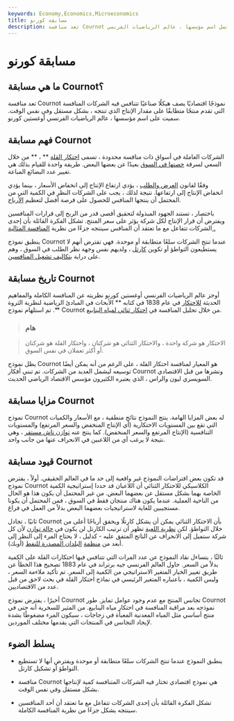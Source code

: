 ```yaml
---
keywords: Economy,Economics,Microeconomics
title: مسابقة كورنو
description: تعد منافسة Cournot نموذجًا اقتصاديًا تختار فيه الشركات المتنافسة كمية لإنتاجها بشكل مستقل وفي نفس الوقت ، تحمل اسم مؤسسها ، عالم الرياضيات الفرنسي Augustin Cournot.
---
```


# مسابقة كورنو
## ما هي مسابقة Cournot؟

تعد منافسة Cournot نموذجًا اقتصاديًا يصف هيكلًا صناعيًا تتنافس فيه الشركات المنافسة التي تقدم منتجًا متطابقًا على مقدار الإنتاج الذي تنتجه ، بشكل مستقل وفي نفس الوقت. سميت على اسم مؤسسها ، عالم الرياضيات الفرنسي أوغستين كورنو.

## فهم مسابقة Cournot

الشركات العاملة في أسواق ذات منافسة محدودة ، تسمى [احتكار القلة](/oligopoly) ** ، ** من خلال السعي لسرقة [حصتها في السوق](/marketshare) بعيدًا عن بعضها البعض. طريقة واحدة للقيام بذلك هي تغيير عدد البضائع المباعة.

وفقًا لقانون [العرض والطلب](/law-of-supply-demand) ، يؤدي ارتفاع الإنتاج إلى انخفاض الأسعار ، بينما يؤدي انخفاض الإنتاج إلى ارتفاعها. نتيجة لذلك ، يجب على الشركات النظر في الكمية التي من المحتمل أن ينتجها المنافس للحصول على فرصة أفضل لتعظيم [الأرباح](/profit).

باختصار ، تستند الجهود المبذولة لتحقيق أقصى قدر من الربح إلى قرارات المنافسين ويفترض أن قرار الإنتاج لكل شركة يؤثر على سعر المنتج. تشكل الفكرة القائلة بأن إحدى الشركات تتفاعل مع ما تعتقد أن المنافس سينتجه جزءًا من نظرية [المنافسة المثالية .](/perfectcompetition)

ينطبق نموذج Cournot عندما تنتج الشركات سلعًا متطابقة أو موحدة. فهي تفترض أنهم لا يستطيعون التواطؤ أو تكوين [كارتل](/cartel) ، ولديهم نفس وجهة نظر الطلب في السوق ، وهم على دراية [بتكاليف تشغيل المنافسين](/operating-cost).

## تاريخ مسابقة Cournot

أوجز عالم الرياضيات الفرنسي أوغستين كورنو نظريته عن المنافسة الكاملة والمفاهيم الحديثة [للاحتكار](/monopoly) في عام 1838 في كتابه ** الأبحاث في المبادئ الرياضية لنظرية الثروة **. تم استلهام نموذج Cournot من خلال تحليل المنافسة في [احتكار ثنائي لمياه الينابيع](/duopoly).

> ### هام

> الاحتكار هو شركة واحدة ، والاحتكار الثنائي هو شركتان ، واحتكار القلة هو شركتان أو أكثر تعملان في نفس السوق.

>

يظل نموذج Cournot هو المعيار لمنافسة احتكار القلة ، على الرغم من أنه يمكن أيضًا توسيعه ليشمل العديد من الشركات. تم تبني أفكار Cournot ونشرها من قبل الاقتصادي السويسري ليون والراس ، الذي يعتبره الكثيرون مؤسس الاقتصاد الرياضي الحديث.

## مزايا مسابقة Cournot

نموذج Cournot له بعض المزايا الهامة. ينتج النموذج نتائج منطقية ، مع الأسعار والكميات التي تقع بين المستويات الاحتكارية (أي الإنتاج المنخفض والسعر المرتفع) والمستويات التنافسية (الإنتاج المرتفع والسعر المنخفض). كما ينتج عنه [توازن ناش مستقر](/nash-equilibrium) ، وهي نتيجة لا يرغب أي من اللاعبين في الانحراف عنها من جانب واحد.

## قيود مسابقة Cournot

قد تكون بعض افتراضات النموذج غير واقعية إلى حد ما في العالم الحقيقي. أولاً ، يفترض نموذج Cournot الكلاسيكي للاحتكار الثنائي أن اللاعبان قد حددا إستراتيجية الكمية الخاصة بهما بشكل مستقل عن بعضهما البعض. من غير المحتمل أن يكون هذا هو الحال من الناحية العملية. عندما يكون هناك منتجان فقط في السوق ، فمن المحتمل أن يكونا مستجيبين للغاية لاستراتيجيات بعضهما البعض بدلاً من العمل في فراغ.

ثانيًا ، تجادل Cournot بأن الاحتكار الثنائي يمكن أن يشكل كارتلًا ويحقق أرباحًا أعلى من خلال التواطؤ. لكن [نظرية اللعبة](/gametheory) تظهر أن ترتيب الكارتل لن يكون في [حالة توازن](/equilibrium) لأن كل شركة ستميل إلى الانحراف عن الناتج المتفق عليه - كدليل ، لا يحتاج المرء إلى النظر إلى أبعد من [منظمة](/opec) [البلدان المصدرة للنفط](/opec) (أوبك).

ثالثًا ، يتساءل نقاد النموذج عن عدد المرات التي تتنافس فيها احتكارات القلة على الكمية بدلاً من السعر. حاول العالم الفرنسي جيه برتراند في عام 1883 تصحيح هذا الخطأ عن طريق تغيير الخيار المتغير الاستراتيجي من الكمية إلى السعر. تم تأكيد ملاءمة السعر ، وليس الكمية ، باعتباره المتغير الرئيسي في نماذج احتكار القلة في بحث لاحق من قبل عدد من الاقتصاديين.

أخيرًا ، يفترض نموذج Cournot تجانس المنتج مع عدم وجود عوامل تمايز. طور Cournot نموذجه بعد مراقبة المنافسة في احتكار مياه الينابيع. من المثير للسخرية أنه حتى في منتج أساسي مثل المياه المعدنية المعبأة في زجاجات ، سيكون المرء مضغوطًا بشدة لإيجاد التجانس في المنتجات التي يقدمها مختلف الموردين.

## يسلط الضوء

- ينطبق النموذج عندما تنتج الشركات سلعًا متطابقة أو موحدة ويفترض أنها لا تستطيع التواطؤ أو تشكيل كارتل.

- منافسة Cournot هي نموذج اقتصادي تختار فيه الشركات المتنافسة كمية لإنتاجها بشكل مستقل وفي نفس الوقت.

- تشكل الفكرة القائلة بأن إحدى الشركات تتفاعل مع ما تعتقد أن أحد المنافسين سينتجه يشكل جزءًا من نظرية المنافسة الكاملة.

